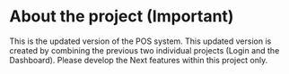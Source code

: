 # About the project (Important)
This is the updated version of the POS system. This updated version is created by combining the previous two individual projects (Login and the Dashboard). 
Please develop the Next features within this project only.
